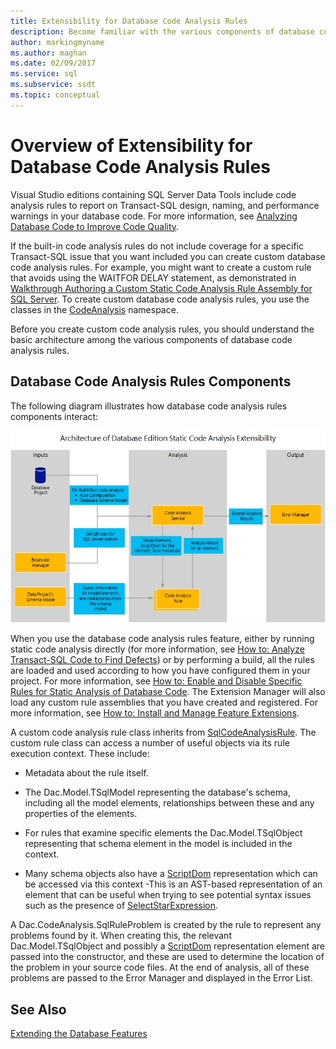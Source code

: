 ```yaml
---
title: Extensibility for Database Code Analysis Rules
description: Become familiar with the various components of database code analysis rules and how they interact in SQL Server Data Tools. Learn about creating custom rules.
author: markingmyname
ms.author: maghan
ms.date: 02/09/2017
ms.service: sql
ms.subservice: ssdt
ms.topic: conceptual
---
```


# Overview of Extensibility for Database Code Analysis Rules

Visual Studio editions containing SQL Server Data Tools include code analysis rules to report on Transact-SQL design, naming, and performance warnings in your database code. For more information, see [Analyzing Database Code to Improve Code Quality](/previous-versions/visualstudio/visual-studio-2010/dd172133(v=vs.100)).  
  
If the built-in code analysis rules do not include coverage for a specific Transact-SQL issue that you want included you can create custom database code analysis rules. For example, you might want to create a custom rule that avoids using the WAITFOR DELAY statement, as demonstrated in [Walkthrough Authoring a Custom Static Code Analysis Rule Assembly for SQL Server](../ssdt/walkthrough-author-custom-static-code-analysis-rule-assembly.md). To create custom database code analysis rules, you use the classes in the [CodeAnalysis](/dotnet/api/microsoft.sqlserver.dac.codeanalysis) namespace.  
  
Before you create custom code analysis rules, you should understand the basic architecture among the various components of database code analysis rules.  
  
## Database Code Analysis Rules Components  
The following diagram illustrates how database code analysis rules components interact:  
  
![Database Code Analysis Rules Components](../ssdt/media/ssdt-database-code-analysis-rules-components.jpg "Database Code Analysis Rules Components")  
  
When you use the database code analysis rules feature, either by running static code analysis directly (for more information, see [How to: Analyze Transact-SQL Code to Find Defects](/previous-versions/visualstudio/visual-studio-2010/dd172119(v=vs.100))) or by performing a build, all the rules are loaded and used according to how you have configured them in your project. For more information, see [How to: Enable and Disable Specific Rules for Static Analysis of Database Code](/previous-versions/visualstudio/visual-studio-2010/dd172131(v=vs.100)). The Extension Manager will also load any custom rule assemblies that you have created and registered. For more information, see [How to: Install and Manage Feature Extensions](../ssdt/how-to-install-and-manage-feature-extensions.md).  
  
A custom code analysis rule class inherits from [SqlCodeAnalysisRule](/dotnet/api/microsoft.sqlserver.dac.codeanalysis.sqlcodeanalysisrule). The custom rule class can access a number of useful objects via its rule execution context. These include:  
  
-   Metadata about the rule itself.  
  
-   The Dac.Model.TSqlModel representing the database's schema, including all the model elements, relationships between these and any properties of the elements.  
  
-   For rules that examine specific elements the Dac.Model.TSqlObject representing that schema element in the model is included in the context.  
  
-   Many schema objects also have a [ScriptDom](/dotnet/api/microsoft.sqlserver.transactsql.scriptdom) representation which can be accessed via this context -This is an AST-based representation of an element that can be useful when trying to see potential syntax issues such as the presence of [SelectStarExpression](/dotnet/api/microsoft.sqlserver.transactsql.scriptdom.selectstarexpression).  
  
A Dac.CodeAnalysis.SqlRuleProblem is created by the rule to represent any problems found by it. When creating this, the relevant Dac.Model.TSqlObject and possibly a [ScriptDom](/dotnet/api/microsoft.sqlserver.transactsql.scriptdom) representation element are passed into the constructor, and these are used to determine the location of the problem in your source code files. At the end of analysis, all of these problems are passed to the Error Manager and displayed in the Error List.  
  
## See Also  
[Extending the Database Features](../ssdt/extending-the-database-features.md)  
